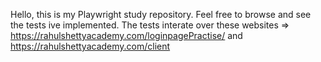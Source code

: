 Hello, this is my Playwright study repository. Feel free to browse and see the tests ive implemented. The tests interate over these websites => https://rahulshettyacademy.com/loginpagePractise/ and https://rahulshettyacademy.com/client

